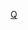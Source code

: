 [Q](https://chrome.google.com/webstore/detail/darqxposure-therapy/fgggklalgdhmpdbplnjoaehcajcegfol "ETHDenver side hack")
